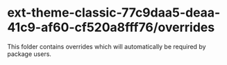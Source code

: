 # ext-theme-classic-77c9daa5-deaa-41c9-af60-cf520a8fff76/overrides

This folder contains overrides which will automatically be required by package users.
